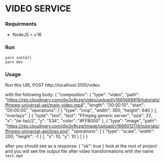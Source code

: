 # VIDEO SERVICE

### Requirments
- NodeJS > v.16

### Run

    yarn install
    yarn dev


### Usage
Run this URL
    POST http://localhost:3100/video

with the following body:
    {
        "composition": {
            "type": "video",
            "path": "https://res.cloudinary.com/dix3v9vzg/video/upload/v1665668916/tutorials/ffmpeg-universal-api/main-video.mp4",
            "length": "00:00:10",
            "start": "00:00:05",
            "operations": [
                {
                    "type": "crop",
                    "width": 360,
                    "height": 640
                }
            ],
            "overlays": [
                {
                    "type": "text",
                    "text": "FFmpeg generic server",
                    "size": 22,
                    "x": "(w-tw)/2",
                    "y": "534",
                    "color": "#FFB000"
                },
                {
                    "type": "image",
                    "path": "https://res.cloudinary.com/dix3v9vzg/image/upload/v1666012114/tutorials/ffmpeg-universal-api/logo.png",
                    "operations": [
                        {
                            "type": "scale",
                            "width": 200,
                            "height": -1
                        }
                    ],
                    "x": 10,
                    "y": 10
                }
            ]
        }
    }

after you should see as a response:
    {
        "ok": true
    }
look at the root of project and you will see the output file after video transformations with the name `test.mp4`
